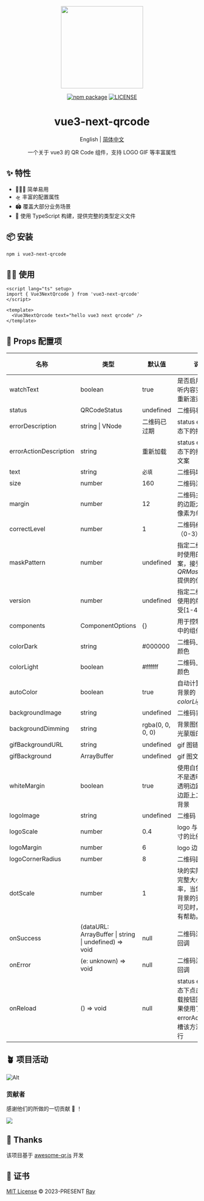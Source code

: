 <p align="center">
  <a href="https://github.com/XiaoDaiGua-Ray/vue3-next-qrcode">
    <img width="216" src="https://usc1.contabostorage.com/c2e495d7890844d392e8ec0c6e5d77eb:alist/ray/ray.svg?sign=ZklU9Bh5b6oKp1X0LOhGwkx4g5mW4wk_w9Jt5zlZ5EQ=:0">
  </a>
</p>
<p align="center">
  <a href="https://www.npmjs.com/package/vue3-next-qrcode?activeTab=readme"><img src="https://img.shields.io/npm/v/vue3-next-qrcode.svg" alt="npm package"></a>
  <a href="https://github.com/XiaoDaiGua-Ray/vue3-next-qrcode/blob/main/LICENSE"><img src="https://img.shields.io/github/license/XiaoDaiGua-Ray/vue3-next-qrcode" alt="LICENSE"></a>
</p>

<div align="center">

# vue3-next-qrcode

English | [简体中文](https://github.com/XiaoDaiGua-Ray/vue3-next-qrcode/blob/main/README.zh-CN.md)

一个关于 vue3 的 QR Code 组件，支持 LOGO GIF 等丰富属性

</div>

## ✨ 特性

- 🏄🏼‍♂️ 简单易用
- 🛸 丰富的配置属性
- 🏟️ 覆盖大部分业务场景
- 🎯 使用 TypeScript 构建，提供完整的类型定义文件

## 📦 安装

```bash
npm i vue3-next-qrcode
```

## 🤹‍♀️ 使用

```vue
<script lang="ts" setup>
import { Vue3NextQrcode } from 'vue3-next-qrcode'
</script>

<template>
  <Vue3NextQrcode text="hello vue3 next qrcode" />
</template>
```

## 🤺 Props 配置项

| **名称**               | **类型**                                              | **默认值**       | **说明**                                                                           | **版本** |
| ---------------------- | ----------------------------------------------------- | ---------------- | ---------------------------------------------------------------------------------- | -------- |
| watchText              | boolean                                               | true             | 是否启用自动监听内容变换后，重新渲染二维码                                         | \*       |
| status                 | QRCodeStatus                                          | undefined        | 二维码状态                                                                         | \*       |
| errorDescription       | string \| VNode                                       | 二维码已过期     | status error 状态下的描述文案                                                      | \*       |
| errorActionDescription | string                                                | 重新加载         | status error 状态下的按钮描述文案                                                  | \*       |
| text                   | string                                                | `必填`           | 二维码填充内容                                                                     | \*       |
| size                   | number                                                | 160              | 二维码渲染尺寸                                                                     | \*       |
| margin                 | number                                                | 12               | 二维码主体周围的边距大小（以像素为单位)                                            | \*       |
| correctLevel           | number                                                | 1                | 二维码纠错等级（0-3）                                                              | \*       |
| maskPattern            | number                                                | undefined        | 指定二维码编码时使用的掩码图案，接受*QRMaskPattern*提供的值                        | \*       |
| version                | number                                                | undefined        | 指定二维码编码使用的版本，接受[1-40]整数                                           | \*       |
| components             | ComponentOptions                                      | {}               | 用于控制二维码中的组件的选项                                                       | \*       |
| colorDark              | string                                                | #000000          | 二维码上方块的颜色                                                                 | \*       |
| colorLight             | boolean                                               | #ffffff          | 二维码上方块的颜色                                                                 | \*       |
| autoColor              | boolean                                               | true             | 自动计算二维码背景的*colorLight*值                                                 | \*       |
| backgroundImage        | string                                                | undefined        | 二维码背景图                                                                       | \*       |
| backgroundDimming      | string                                                | rgba(0, 0, 0, 0) | 背景图像上方调光蒙版的颜色                                                         | \*       |
| gifBackgroundURL       | string                                                | undefined        | gif 图链接地址                                                                     | \*       |
| gifBackground          | ArrayBuffer                                           | undefined        | gif 图文件流                                                                       | \*       |
| whiteMargin            | boolean                                               | true             | 使用白色边距而不是透明边距，透明边距会显示边距上二维码的背景                       | \*       |
| logoImage              | string                                                | undefined        | 二维码 logo                                                                        | \*       |
| logoScale              | number                                                | 0.4              | logo 与二维码尺寸的比例                                                            | \*       |
| logoMargin             | number                                                | 6                | logo 边距尺寸                                                                      | \*       |
| logoCornerRadius       | number                                                | 8                | 二维码圆角尺寸                                                                     | \*       |
| dotScale               | number                                                | 1                | 块的实际大小与完整大小的比率，当您想要使背景的更多部分可见时，这会很有帮助。       | \*       |
| onSuccess              | (dataURL: ArrayBuffer \| string \| undefined) => void | null             | 二维码渲染成功回调                                                                 | \*       |
| onError                | (e: unknown) => void                                  | null             | 二维码渲染失败回调                                                                 | \*       |
| onReload               | () => void                                            | null             | status error 状态下点击重新加载按钮回调，如果使用了 errorAction 插槽该方法不会执行 | \*       |

## 🪴 项目活动

![Alt](https://repobeats.axiom.co/api/embed/7802e3c093747ad0cf1dbda3937e7a34500428ad.svg 'Repobeats analytics image')

### 贡献者

感谢他们的所做的一切贡献 🐝 ！

<a href="https://github.com/XiaoDaiGua-Ray/vue3-next-qrcode/graphs/contributors">
  <img src="https://contrib.rocks/image?repo=XiaoDaiGua-Ray/vue3-next-qrcode" />
</a>

## 🌸 Thanks

该项目基于 [awesome-qr.js](https://github.com/SumiMakito/Awesome-qr.js/blob/master/README.md) 开发

## 📄 证书

[MIT License](https://github.com/XiaoDaiGua-Ray/vue3-next-qrcode/blob/main/LICENSE) © 2023-PRESENT [Ray](https://github.com/XiaoDaiGua-Ray/vue3-next-qrcode)
